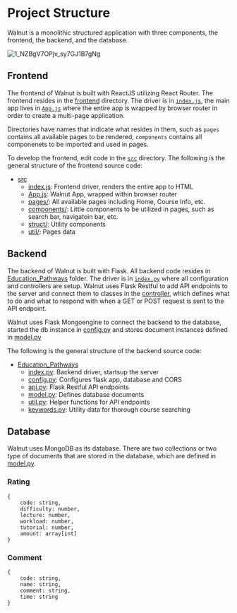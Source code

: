 # Project Structure

Walnut is a monolithic structured application with three components, the frontend, the backend, and the database.

![1_NZBgV7OPjv_sy7GJ1B7gNg](https://user-images.githubusercontent.com/99038613/203431043-1ca4f267-c530-4773-96ee-3221ff305abc.png)

## Frontend

The frontend of Walnut is built with ReactJS utilizing React Router. The frontend resides in the [frontend](/Education_Pathways/frontend/) directory. The driver is in [`index.js`](/Education_Pathways/frontend/src/index.js), the main app lives in [`App.js`](/Education_Pathways/frontend/src/App.js) where the entire app is wrapped by browser router in order to create a multi-page application.

Directories have names that indicate what resides in them, such as `pages` contains all available pages to be rendered, `components` contains all componenets to be imported and used in pages.

To develop the frontend, edit code in the [`src`](/Education_Pathways/frontend/src/) directory. The following is the general structure of the frontend source code:

- [src](/Education_Pathways/frontend/src/)
  - [index.js](/Education_Pathways/frontend/src/index.js): Frontend driver, renders the entire app to HTML
  - [App.js](/Education_Pathways/frontend/src/App.js): Walnut App, wrapped within browser router
  - [pages/](/Education_Pathways/frontend/src/pages/): All available pages including Home, Course Info, etc.
  - [components/](/Education_Pathways/frontend/src/components/): Little components to be utilized in pages, such as search bar, navigatoin bar, etc.
  - [struct/](/Education_Pathways/frontend/src/struct/): Utility components
  - [util/](/Education_Pathways/frontend/src/util/): Pages data

## Backend

The backend of Walnut is built with Flask. All backend code resides in [Education_Pathways](/Education_Pathways/) folder. The driver is in [`index.py`](/Education_Pathways/index.py) where all configuration and controllers are setup. Walnut uses Flask Restful to add API endpoints to the server and connect them to classes in the [controller](/Education_Pathways/api.py), which defines what to do and what to respond with when a GET or POST request is sent to the API endpoint.

Walnut uses Flask Mongoengine to connect the backend to the database, started the db instance in [config.py](/Education_Pathways/config.py) and stores document instances defined in [model.py](/Education_Pathways/model.py)

The following is the general structure of the backend source code:

- [Education_Pathways](/Education_Pathways/)
  - [index.py](/Education_Pathways/index.py): Backend driver, startsup the server
  - [config.py](/Education_Pathways/config.py): Configures flask app, database and CORS
  - [api.py](/Education_Pathways/api.py): Flask Restful API endpoints
  - [model.py](/Education_Pathways/model.py): Defines database documents
  - [util.py](/Education_Pathways/util.py): Helper functions for API endpoints
  - [keywords.py](/Education_Pathways/keywords.py): Utility data for thorough course searching

## Database

Walnut uses MongoDB as its database. There are two collections or two type of documents that are stored in the database, which are defined in [model.py](/Education_Pathways/model.py).

### Rating

```
{
    code: string,
    difficulty: number,
    lecture: number,
    workload: number,
    tutorial: number,
    amount: array[int]
}
```

### Comment

```
{
    code: string,
    name: string,
    comment: string,
    time: string
}
```
